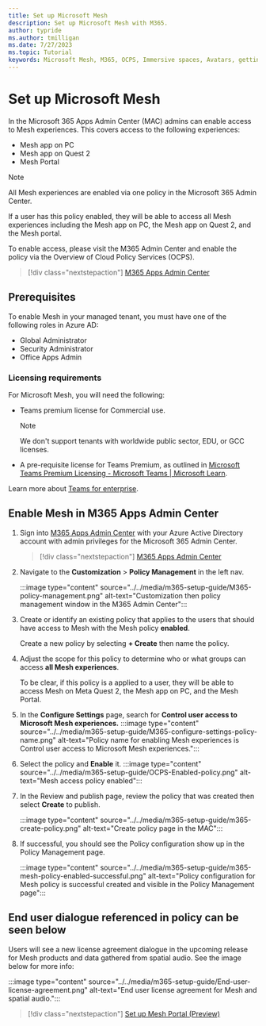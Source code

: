 ```yaml
---
title: Set up Microsoft Mesh
description: Set up Microsoft Mesh with M365.
author: typride
ms.author: tmilligan
ms.date: 7/27/2023
ms.topic: Tutorial
keywords: Microsoft Mesh, M365, OCPS, Immersive spaces, Avatars, getting started, documentation, features
---
```


# Set up Microsoft Mesh

In the Microsoft 365 Apps Admin Center (MAC) admins can enable access to Mesh experiences. This covers access to the following experiences:

- Mesh app on PC
- Mesh app on Quest 2
- Mesh Portal

> [!NOTE]
> All Mesh experiences are enabled via one policy in the Microsoft 365 Admin Center.
>
> If a user has this policy enabled, they will be able to access all Mesh experiences including the Mesh app on PC, the Mesh app on Quest 2, and the Mesh portal.

To enable access, please visit the M365 Admin Center and enable the policy via the Overview of Cloud Policy Services (OCPS).

   > [!div class="nextstepaction"]
   > [M365 Apps Admin Center](https://config.office.com/officeSettings/)

## Prerequisites

To enable Mesh in your managed tenant, you must have one of the following roles in Azure AD:

- Global Administrator
- Security Administrator
- Office Apps Admin

### Licensing requirements

For Microsoft Mesh, you will need the following:

- Teams premium license for Commercial use.

    > [!NOTE]
    > We don't support tenants with worldwide public sector, EDU, or GCC licenses.

- A pre-requisite license for Teams Premium, as outlined in [Microsoft Teams Premium Licensing - Microsoft Teams | Microsoft Learn](/microsoftteams/teams-add-on-licensing/licensing-enhance-teams).

Learn more about [Teams for enterprise](https://www.microsoft.com/en-us/microsoft-teams/enterprise#pricing).

## Enable Mesh in M365 Apps Admin Center

1. Sign into [M365 Apps Admin Center](https://config.office.com/officeSettings/) with your Azure Active Directory account with admin privileges for the Microsoft 365 Admin Center.
    > [!div class="nextstepaction"]
   > [M365 Apps Admin Center](https://config.office.com/officeSettings/)

1. Navigate to the **Customization** > **Policy Management** in the left nav.

    :::image type="content" source="../../media/m365-setup-guide/M365-policy-management.png" alt-text="Customization then policy management window in the M365 Admin Center":::

1. Create or identify an existing policy that applies to the users that should have access to Mesh with the Mesh policy **enabled**. 

    Create a new policy by selecting **+ Create** then name the policy.
1. Adjust the scope for this policy to determine who or what groups can access **all Mesh experiences**.

    To be clear, if this policy is a applied to a user, they will be able to access Mesh on Meta Quest 2, the Mesh app on PC, and the Mesh Portal.

1. In the **Configure Settings** page, search for **Control user access to Microsoft Mesh experiences.** 
    :::image type="content" source="../../media/m365-setup-guide/M365-configure-settings-policy-name.png" alt-text="Policy name for enabling Mesh experiences is Control user access to Microsoft Mesh experiences.":::

1. Select the policy and **Enable** it.
    :::image type="content" source="../../media/m365-setup-guide/OCPS-Enabled-policy.png" alt-text="Mesh access policy enabled":::
1. In the Review and publish page, review the policy that was created then select **Create** to publish.

    :::image type="content" source="../../media/m365-setup-guide/m365-create-policy.png" alt-text="Create policy page in the MAC":::
1. If successful, you should see the Policy configuration show up in the Policy Management page.

    :::image type="content" source="../../media/m365-setup-guide/m365-mesh-policy-enabled-successful.png" alt-text="Policy configuration for Mesh policy is successful created and visible in the Policy Management page":::


## End user dialogue referenced in policy can be seen below

Users will see a new license agreement dialogue in the upcoming release for Mesh products and data gathered from spatial audio. See the image below for more info:

:::image type="content" source="../../media/m365-setup-guide/End-user-license-agreement.png" alt-text="End user license agreement for Mesh and spatial audio.":::

   > [!div class="nextstepaction"]
   > [Set up Mesh Portal (Preview)](setup-mesh-portal.md)
